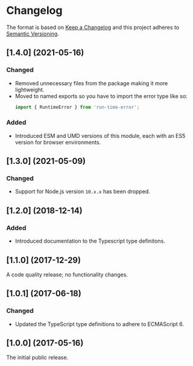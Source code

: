 # Changelog

The format is based on [Keep a Changelog](http://keepachangelog.com/) and this project adheres to [Semantic Versioning](https://semver.org/spec/v2.0.0.html).

## [1.4.0] (2021-05-16)

### Changed

- Removed unnecessary files from the package making it more lightweight.
- Moved to named exports so you have to import the error type like so:
  ``` js
  import { RuntimeError } from 'run-time-error';
  ```

### Added

- Introduced ESM and UMD versions of this module, each with an ES5 version for browser environments.

## [1.3.0] (2021-05-09)

### Changed

- Support for Node.js version `10.x.x` has been dropped.

## [1.2.0] (2018-12-14)

### Added

- Introduced documentation to the Typescript type definitons.

## [1.1.0] (2017-12-29)

A code quality release; no functionality changes.

## [1.0.1] (2017-06-18)

### Changed

- Updated the TypeScript type definitions to adhere to ECMAScript 6.

## [1.0.0] (2017-05-16)

The initial public release.
